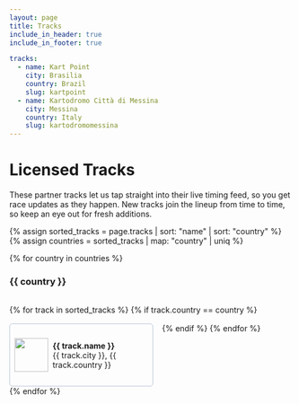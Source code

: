 ```yaml
---
layout: page
title: Tracks
include_in_header: true
include_in_footer: true

tracks:
  - name: Kart Point
    city: Brasilia
    country: Brazil
    slug: kartpoint
  - name: Kartodromo Città di Messina
    city: Messina
    country: Italy
    slug: kartodromomessina
---
```


# Licensed Tracks

These partner tracks let us tap straight into their live timing feed, so you get race updates as they happen. New tracks join the lineup from time to time, so keep an eye out for fresh additions.

<style>
    .tr_container {
        display: flex;
        flex-wrap: wrap;
        gap: 16px;
        padding-top: 16px;
    }
    .tr_track {
        display: flex;
        align-items: center;
        gap: 8px;
        padding: 8px;
        width: 238px;
        height: 94px;
        border: 1px solid rgb(185, 198, 212);
        border-radius: 5px;
    }
    .tr_logo {
        width: 60px;
        height: 60px;
    }
</style>

{% assign sorted_tracks = page.tracks | sort: "name" | sort: "country" %}
{% assign countries = sorted_tracks | map: "country" | uniq %}

{% for country in countries %}

### {{ country }}

<div class="tr_container">
    {% for track in sorted_tracks %}
        {% if track.country == country %}
        <div class="tr_track">
            <img class="tr_logo" src="/assets/tracks/{{ track.slug }}.jpg" />
            <span><strong>{{ track.name }}</strong><br>{{ track.city }}, {{ track.country }}</span>
        </div>
        {% endif %}
    {% endfor %}
</div>
{% endfor %}
